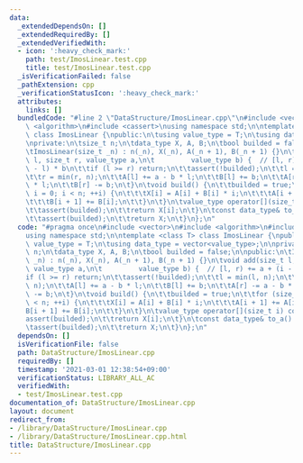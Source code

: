 ```yaml
---
data:
  _extendedDependsOn: []
  _extendedRequiredBy: []
  _extendedVerifiedWith:
  - icon: ':heavy_check_mark:'
    path: test/ImosLinear.test.cpp
    title: test/ImosLinear.test.cpp
  _isVerificationFailed: false
  _pathExtension: cpp
  _verificationStatusIcon: ':heavy_check_mark:'
  attributes:
    links: []
  bundledCode: "#line 2 \"DataStructure/ImosLinear.cpp\"\n#include <vector>\n#include\
    \ <algorithm>\n#include <cassert>\nusing namespace std;\n\ntemplate <class T>\
    \ class ImosLinear {\npublic:\n\tusing value_type = T;\n\tusing data_type = vector<value_type>;\n\
    \nprivate:\n\tsize_t n;\n\tdata_type X, A, B;\n\tbool builded = false;\n\npublic:\n\
    \tImosLinear(size_t _n) : n(_n), X(_n), A(_n + 1), B(_n + 1) {}\n\tvoid add(size_t\
    \ l, size_t r, value_type a,\n\t         value_type b) {  // [l, r) += a + (i\
    \ - l) * b\n\t\tif (l >= r) return;\n\t\tassert(!builded);\n\t\tl = min(l, n);\n\
    \t\tr = min(r, n);\n\t\tA[l] += a - b * l;\n\t\tB[l] += b;\n\t\tA[r] -= a - b\
    \ * l;\n\t\tB[r] -= b;\n\t}\n\tvoid build() {\n\t\tbuilded = true;\n\t\tfor (size_t\
    \ i = 0; i < n; ++i) {\n\t\t\tX[i] = A[i] + B[i] * i;\n\t\t\tA[i + 1] += A[i];\n\
    \t\t\tB[i + 1] += B[i];\n\t\t}\n\t}\n\tvalue_type operator[](size_t i) const {\n\
    \t\tassert(builded);\n\t\treturn X[i];\n\t}\n\tconst data_type& to_a() const {\n\
    \t\tassert(builded);\n\t\treturn X;\n\t}\n};\n"
  code: "#pragma once\n#include <vector>\n#include <algorithm>\n#include <cassert>\n\
    using namespace std;\n\ntemplate <class T> class ImosLinear {\npublic:\n\tusing\
    \ value_type = T;\n\tusing data_type = vector<value_type>;\n\nprivate:\n\tsize_t\
    \ n;\n\tdata_type X, A, B;\n\tbool builded = false;\n\npublic:\n\tImosLinear(size_t\
    \ _n) : n(_n), X(_n), A(_n + 1), B(_n + 1) {}\n\tvoid add(size_t l, size_t r,\
    \ value_type a,\n\t         value_type b) {  // [l, r) += a + (i - l) * b\n\t\t\
    if (l >= r) return;\n\t\tassert(!builded);\n\t\tl = min(l, n);\n\t\tr = min(r,\
    \ n);\n\t\tA[l] += a - b * l;\n\t\tB[l] += b;\n\t\tA[r] -= a - b * l;\n\t\tB[r]\
    \ -= b;\n\t}\n\tvoid build() {\n\t\tbuilded = true;\n\t\tfor (size_t i = 0; i\
    \ < n; ++i) {\n\t\t\tX[i] = A[i] + B[i] * i;\n\t\t\tA[i + 1] += A[i];\n\t\t\t\
    B[i + 1] += B[i];\n\t\t}\n\t}\n\tvalue_type operator[](size_t i) const {\n\t\t\
    assert(builded);\n\t\treturn X[i];\n\t}\n\tconst data_type& to_a() const {\n\t\
    \tassert(builded);\n\t\treturn X;\n\t}\n};\n"
  dependsOn: []
  isVerificationFile: false
  path: DataStructure/ImosLinear.cpp
  requiredBy: []
  timestamp: '2021-03-01 12:38:54+09:00'
  verificationStatus: LIBRARY_ALL_AC
  verifiedWith:
  - test/ImosLinear.test.cpp
documentation_of: DataStructure/ImosLinear.cpp
layout: document
redirect_from:
- /library/DataStructure/ImosLinear.cpp
- /library/DataStructure/ImosLinear.cpp.html
title: DataStructure/ImosLinear.cpp
---
```

